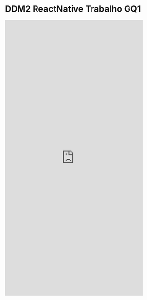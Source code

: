 # DDM2 ReactNative Trabalho GQ1


<iframe src="https://marvelapp.com/eg03bbj?emb=1&iosapp=false&frameless=false" width="452" height="901" allowTransparency="true" frameborder="0"></iframe>

